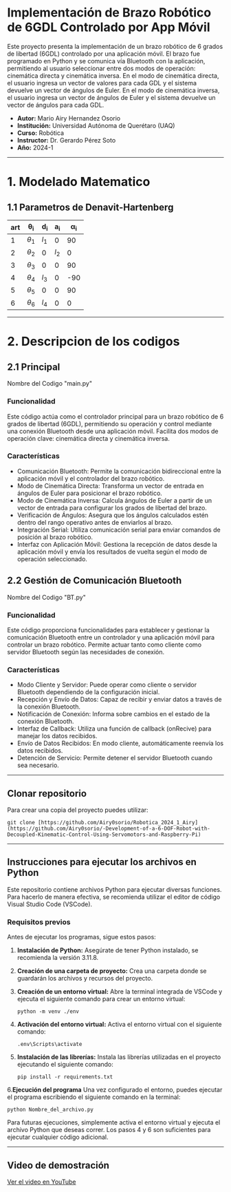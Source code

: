 # Implementación de Brazo Robótico de 6GDL Controlado por App Móvil
Este proyecto presenta la implementación de un brazo robótico de 6 grados de libertad (6GDL) controlado por una aplicación móvil. El brazo fue programado en Python y se comunica vía Bluetooth con la aplicación, permitiendo al usuario seleccionar entre dos modos de operación: cinemática directa y cinemática inversa. En el modo de cinemática directa, el usuario ingresa un vector de valores para cada GDL y el sistema devuelve un vector de ángulos de Euler. En el modo de cinemática inversa, el usuario ingresa un vector de ángulos de Euler y el sistema devuelve un vector de ángulos para cada GDL.


- **Autor:** Mario Airy Hernandez Osorio
- **Institución:** Universidad Autónoma de Querétaro (UAQ)
- **Curso:** Robótica
- **Instructor:** Dr. Gerardo Pérez Soto
- **Año:** 2024-1
---
# 1. Modelado Matematico
## 1.1 Parametros de  Denavit-Hartenberg
| **art** | $\boldsymbol{\theta_i}$ | $\boldsymbol{d_i}$ | $\boldsymbol{a_i}$ | $\boldsymbol{\alpha_i}$ |
|---------|--------------------------|-------------------|-------------------|--------------------------|
| 1       | $\theta_1$               | $l_1$             | 0                 | 90                       |
| 2       | $\theta_2$               | 0                 | $l_2$             | 0                        |
| 3       | $\theta_3$               | 0                 | 0                 | 90                       |
| 4       | $\theta_4$               | $l_3$             | 0                 | -90                      |
| 5       | $\theta_5$               | 0                 | 0                 | 90                       |
| 6       | $\theta_6$               | $l_4$             | 0                 | 0                        |

---
# 2. Descripcion de los codigos

## 2.1 Principal
Nombre del Codigo "main.py"
### Funcionalidad
Este código actúa como el controlador principal para un brazo robótico de 6 grados de libertad (6GDL), permitiendo su operación y control mediante una conexión Bluetooth desde una aplicación móvil. Facilita dos modos de operación clave: cinemática directa y cinemática inversa.

### Características
- Comunicación Bluetooth: Permite la comunicación bidireccional entre la aplicación móvil y el controlador del brazo robótico.
- Modo de Cinemática Directa: Transforma un vector de entrada en ángulos de Euler para posicionar el brazo robótico.
- Modo de Cinemática Inversa: Calcula ángulos de Euler a partir de un vector de entrada para configurar los grados de libertad del brazo.
- Verificación de Ángulos: Asegura que los ángulos calculados estén dentro del rango operativo antes de enviarlos al brazo.
- Integración Serial: Utiliza comunicación serial para enviar comandos de posición al brazo robótico.
- Interfaz con Aplicación Móvil: Gestiona la recepción de datos desde la aplicación móvil y envía los resultados de vuelta según el modo de operación seleccionado.

## 2.2 Gestión de Comunicación Bluetooth 
Nombre del Codigo "BT.py"
### Funcionalidad
Este código proporciona funcionalidades para establecer y gestionar la comunicación Bluetooth entre un controlador y una aplicación móvil para controlar un brazo robótico. Permite actuar tanto como cliente como servidor Bluetooth según las necesidades de conexión.

### Características
- Modo Cliente y Servidor: Puede operar como cliente o servidor Bluetooth dependiendo de la configuración inicial.
- Recepción y Envío de Datos: Capaz de recibir y enviar datos a través de la conexión Bluetooth.
- Notificación de Conexión: Informa sobre cambios en el estado de la conexión Bluetooth.
- Interfaz de Callback: Utiliza una función de callback (onRecive) para manejar los datos recibidos.
- Envío de Datos Recibidos: En modo cliente, automáticamente reenvía los datos recibidos.
- Detención de Servicio: Permite detener el servidor Bluetooth cuando sea necesario.

---
## Clonar repositorio
Para crear una copia del proyecto puedes utilizar:

```
git clone [https://github.com/Airy0sorio/Robotica_2024_1_Airy](https://github.com/Airy0sorio/-Development-of-a-6-DOF-Robot-with-Decoupled-Kinematic-Control-Using-Servomotors-and-Raspberry-Pi)
```
---

## Instrucciones para ejecutar los archivos en Python

Este repositorio contiene archivos Python para ejecutar diversas funciones. Para hacerlo de manera efectiva, se recomienda utilizar el editor de código Visual Studio Code (VSCode).

### Requisitos previos
Antes de ejecutar los programas, sigue estos pasos:

1. **Instalación de Python:**
   Asegúrate de tener Python instalado, se recomienda la versión 3.11.8.

2. **Creación de una carpeta de proyecto:**
   Crea una carpeta donde se guardarán los archivos y recursos del proyecto.

3. **Creación de un entorno virtual:**
   Abre la terminal integrada de VSCode y ejecuta el siguiente comando para crear un entorno virtual:
   ```
   python -m venv ./env
   ```

4. **Activación del entorno virtual:**
Activa el entorno virtual con el siguiente comando:
    ```
   .env\Scripts\activate
    ```

5. **Instalación de las librerías:**
Instala las librerías utilizadas en el proyecto ejecutando el siguiente comando:
    ```
   pip install -r requirements.txt
    ```

6.**Ejecución del programa**
Una vez configurado el entorno, puedes ejecutar el programa escribiendo el siguiente comando en la terminal:    
    
    python Nombre_del_archivo.py
    
    
Para futuras ejecuciones, simplemente activa el entorno virtual y ejecuta el archivo Python que deseas correr. 
Los pasos 4 y 6 son suficientes para ejecutar cualquier código adicional.

---
## Video de demostración

[Ver el video en YouTube](https://youtu.be/IZDzBegQsG4)
